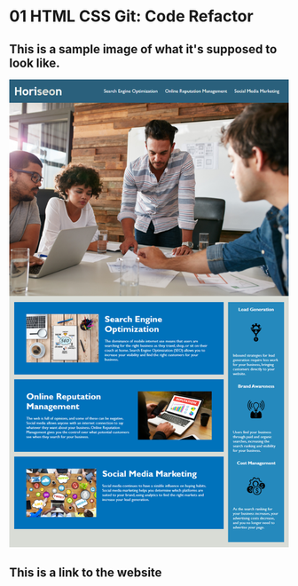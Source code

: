 # 01 HTML CSS Git: Code Refactor

## This is a sample image of what it's supposed to look like.
![code refactor demo](./Assets/01-html-css-git-homework-demo.png)

## This is a link to the website
